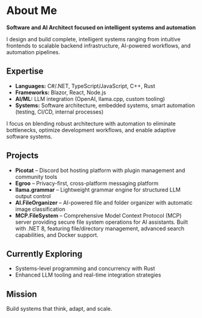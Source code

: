 # About Me

**Software and AI Architect focused on intelligent systems and automation**

I design and build complete, intelligent systems ranging from intuitive frontends to scalable backend infrastructure, AI-powered workflows, and automation pipelines.

## Expertise

- **Languages:** C#/.NET, TypeScript/JavaScript, C++, Rust  
- **Frameworks:** Blazor, React, Node.js  
- **AI/ML:** LLM integration (OpenAI, llama.cpp, custom tooling)  
- **Systems:** Software architecture, embedded systems, smart automation (testing, CI/CD, internal processes)

I focus on blending robust architecture with automation to eliminate bottlenecks, optimize development workflows, and enable adaptive software systems.

## Projects

- **Picotat** – Discord bot hosting platform with plugin management and community tools  
- **Egroo** – Privacy-first, cross-platform messaging platform  
- **llama.grammar** – Lightweight grammar engine for structured LLM output control  
- **AI.FileOrganizer** – AI-powered file and folder organizer with automatic image classification
- **MCP.FileSystem** – Comprehensive Model Context Protocol (MCP) server providing secure file system operations for AI assistants. Built with .NET 8, featuring file/directory management, advanced search capabilities, and Docker support.

## Currently Exploring

- Systems-level programming and concurrency with Rust  
- Enhanced LLM tooling and real-time integration strategies

## Mission

Build systems that think, adapt, and scale.
